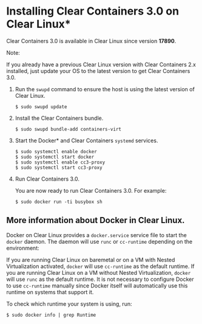 # Installing Clear Containers 3.0 on Clear Linux\*

Clear Containers 3.0 is available in Clear Linux since version **17890**.

Note:

If you already have a previous Clear Linux version with Clear Containers 2.x installed,
just update your OS to the latest version to get Clear Containers 3.0.

1. Run the `swupd` command to ensure the host is using the latest version of Clear Linux.

   ```
   $ sudo swupd update
   ```

2. Install the Clear Containers bundle.

   ```
   $ sudo swupd bundle-add containers-virt
   ```

3. Start the Docker\* and Clear Containers `systemd` services.

   ```
   $ sudo systemctl enable docker
   $ sudo systemctl start docker
   $ sudo systemctl enable cc3-proxy
   $ sudo systemctl start cc3-proxy
   ```

4. Run Clear Containers 3.0.

   You are now ready to run Clear Containers 3.0. For example:

   ```
   $ sudo docker run -ti busybox sh
   ```

## More information about Docker in Clear Linux.

Docker on Clear Linux provides a `docker.service` service file to start the `docker` daemon.
The daemon will use `runc` or `cc-runtime` depending on the environment:

If you are running Clear Linux on baremetal or on a VM with Nested Virtualization activated,
`docker` will use `cc-runtime` as the default runtime. If you are running Clear Linux
on a VM without Nested Virtualization, `docker` will use `runc` as the default runtime.
It is not necessary to configure Docker to use `cc-runtime` manually since Docker itself
will automatically use this runtime on systems that support it.

To check which runtime your system is using, run:
```
$ sudo docker info | grep Runtime
```
